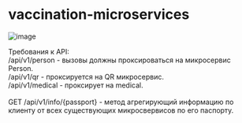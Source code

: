 # vaccination-microservices
![image](https://user-images.githubusercontent.com/68801099/170131567-ad53e89c-f29b-4edd-99b9-0ff44310cde6.png)

Требования к API:<br>
/api/v1/person - вызовы должны проксироваться на микросервис Person.<br>
/api/v1/qr - проксируется на QR микросервис.<br>
/api/v1/medical - проксирует на medical.<br><br>
GET /api/v1/info/{passport} - метод агрегирующий информацию по клиенту от всех существующих микросвервисов по его паспорту.<br>
